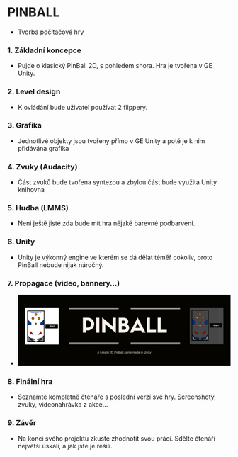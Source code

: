 # PINBALL

- Tvorba počítačové hry

### 1. Základní koncepce

- Pujde o klasický PinBall 2D, s pohledem shora. Hra je tvořena v GE Unity.

### 2. Level design

- K ovládání bude uživatel používat 2 flippery. 


### 3. Grafika

- Jednotlivé objekty jsou tvořeny přímo v GE Unity a poté je k nim přidávána grafika

### 4. Zvuky (Audacity)

- Část zvuků bude tvořena syntezou a zbylou část bude využita Unity knihovna

### 5. Hudba (LMMS)

- Neni ještě jisté zda bude mít hra nějaké barevné podbarvení.


### 6. Unity

- Unity je výkonný engine ve kterém se dá dělat téměř cokoliv, proto PinBall nebude nijak náročný. 

### 7. Propagace (video, bannery…)

- ![Banner](Imgs/Banner.png)

### 8. Finální hra

- Seznamte kompletně čtenáře s poslední verzí své hry. Screenshoty, zvuky, videonahrávka z akce…

### 9. Závěr

- Na konci svého projektu zkuste zhodnotit svou práci. Sdělte čtenáři největší úskalí, a jak jste je řešili.
